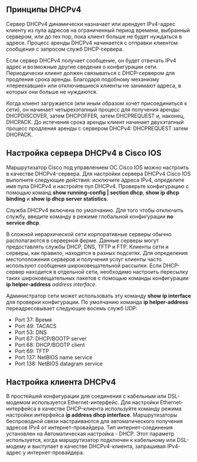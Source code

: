 <!-- 7.4.3 -->

## Принципы DHCPv4

Сервер DHCPv4 динамически назначает или арендует IPv4-адрес клиенту из пула адресов на ограниченный период времени, выбранный сервером, или до тех пор, пока клиент больше не будет нуждаться в адресе. Процесс аренды DHCPv4 начинается с отправки клиентом сообщения с запросом служб DHCP-сервера.

Если сервер DHCPv4 получает сообщение, он будет отвечать IPv4 адрес и возможные другие сведения о конфигурации сети. Периодически клиент должен связываться с DHCP-сервером для продления срока аренды. Благодаря подобному механизму «переехавшие» или отключившиеся клиенты не занимают адреса, в которых они больше не нуждаются.

Когда клиент загружается (или иным образом хочет присоединиться к сети), он начинает четырехэтапный процесс для получения аренды: DHCPDISCOVER, затем DHCPOFFER, затем DHCPREQUEST и, наконец, DHCPACK. До истечения срока аренды клиент начинает двухэтапный процесс продления аренды с сервером DHCPv4: DHCPREQUEST затем DHCPACK.

## Настройка сервера DHCPv4 в Cisco IOS

Маршрутизатор Cisco под управлением ОС Cisco IOS можно настроить в качестве DHCPv4-сервера. Для настройки сервера DHCPv4 Cisco IOS выполните следующие действия: исключите адреса IPv4, определите имя пула DHCPv4 и настройте пул DHCPv4. Проверьте конфигурацию с помощью команд **show running-config | section dhcp**, **show ip dhcp binding** и **show ip dhcp server statistics**.

Служба DHCPv4 включена по умолчанию. Для того чтобы отключить службу, введите команду в режиме глобальной конфигурации **no service dhcp**.

В сложной иерархической сети корпоративные серверы обычно располагаются в серверной ферме. Данные серверы могут предоставлять службы DHCP, DNS, TFTP и FTP. Клиенты сети и серверы, как правило, находятся в разных подсетях. Для определения местоположения серверов и получения услуг клиенты часто используют сообщения широковещательной рассылки. Если DHCP-сервер находится в отдельной сети, необходимо настроить пересылку таких широковещательных пакетов с помощью команды конфигурации **ip helper-address** _address interface_.

Администратор сети может использовать эту команду **show ip interface** для проверки конфигурации. По умолчанию команда **ip helper-address** переадресовывает следующие восемь служб UDP:

* Port 37: Время
* Port 49: TACACS
* Port 53: DNS
* Port 67: DHCP/BOOTP server
* Port 68: DHCP/BOOTP client
* Port 69: TFTP
* Port 137: NetBIOS name service
* Port 138: NetBIOS datagram service

## Настройка клиента DHCPv4

В простейшей конфигурации для соединения с кабельным или DSL-модемом используется Ethernet-интерфейс. Для настройки Ethernet-интерфейса в качестве DHCP-клиента используйте команду режима настройки интерфейса **ip address dhcp interface**. Маршрутизаторы беспроводной связи настраиваются для автоматического получения адресов IPv4 от интернет-провайдера. Тип интернет-соединения установлен на Автоматическая настройка - DHCP. Этот параметр используется, когда маршрутизатор подключен к кабельному или DSL-модему и выступает в качестве DHCPv4-клиента, запрашивая IPv4-адрес у интернет-провайдера.

<!-- 7.4.4 -->
<!-- quiz -->